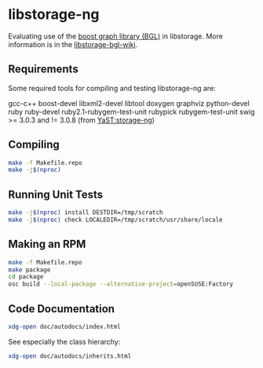 libstorage-ng
=============

Evaluating use of the [boost graph library
(BGL)](http://www.boost.org/doc/libs/1_56_0/libs/graph/doc/index.html) in
libstorage. More information is in the
[libstorage-bgl-wiki](https://github.com/openSUSE/libstorage-bgl-eval/wiki).


Requirements
------------

Some required tools for compiling and testing libstorage-ng are:

gcc-c++ boost-devel libxml2-devel libtool doxygen graphviz python-devel ruby ruby-devel ruby2.1-rubygem-test-unit rubypick rubygem-test-unit
swig >= 3.0.3 and != 3.0.8 (from [YaST:storage-ng](https://build.opensuse.org/project/show/YaST:storage-ng))


Compiling
---------

```sh
make -f Makefile.repo
make -j$(nproc)
```

Running Unit Tests
------------------

```sh
make -j$(nproc) install DESTDIR=/tmp/scratch
make -j$(nproc) check LOCALEDIR=/tmp/scratch/usr/share/locale
```

Making an RPM
-------------

```sh
make -f Makefile.repo
make package
cd package
osc build --local-package --alternative-project=openSUSE:Factory
```

Code Documentation
------------------

```sh
xdg-open doc/autodocs/index.html
```

See especially the class hierarchy:

```sh
xdg-open doc/autodocs/inherits.html
```
